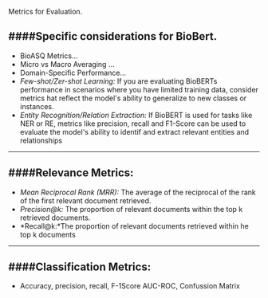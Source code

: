Metrics for Evaluation.

####Specific considerations for BioBert.
---
 - BioASQ Metrics...
 - Micro vs Macro Averaging ...
 - Domain-Specific Performance...
 - *Few-shot/Zer-shot Learning:*
If you are evaluating BioBERTs performance in scenarios where you have limited training data, consider metrics hat reflect the model's ability to generalize to new classes or instances.
 - *Entity Recognition/Relation Extraction:*
If BioBERT is used for tasks like NER or RE, metrics like precision, recall and F1-Score can be used to evaluate the model's ability to identif and extract relevant entities and relationships

---
####Relevance Metrics:
---

 - *Mean Reciprocal Rank (MRR):* The average of the reciprocal of the rank of the first relevant document retrieved.
 - *Precision@k:* The proportion of relevant documents within the top k retrieved documents.
 - *Recall@k:*The proportion of relevant documents retrieved within he top k documents

---
####Classification Metrics:
---

 - Accuracy, precision, recall, F-1Score AUC-ROC, Confussion Matrix